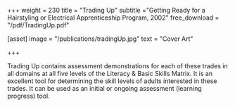 +++
weight = 230
title = "Trading Up"
subtitle ="Getting Ready for a Hairstyling or Electrical Apprenticeship Program,  2002"
free_download = "/pdf/TradingUp.pdf"

[asset]
  image = "/publications/tradingUp.jpg"
  text = "Cover Art"


+++

Trading Up contains assessment demonstrations for each of these trades in all domains at all five levels of the Literacy & Basic Skills Matrix. It is an excellent tool for determining the skill levels of adults interested in these trades. It can be used as an initial or ongoing assessment (learning progress) tool.
